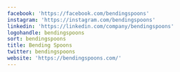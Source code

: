 ```yaml
---
facebook: 'https://facebook.com/bendingspoons'
instagram: 'https://instagram.com/bendingspoons'
linkedin: 'https://linkedin.com/company/bendingspoons'
logohandle: bendingspoons
sort: bendingspoons
title: Bending Spoons
twitter: bendingspoons
website: 'https://bendingspoons.com/'
---
```

